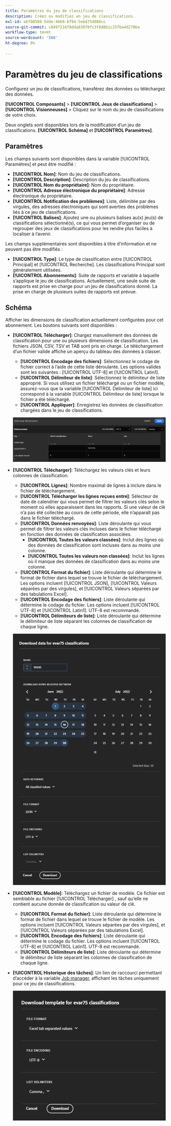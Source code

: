 ```yaml
---
title: Paramètres du jeu de classifications
description: Créez ou modifiez un jeu de classifications.
exl-id: abf00508-5dde-4669-bf94-5eb4754888cc
source-git-commit: c849f216f8dda83070fc3f8d8b1c25fba4d2786a
workflow-type: tm+mt
source-wordcount: '560'
ht-degree: 0%

---
```


# Paramètres du jeu de classifications

Configurez un jeu de classifications, transférez des données ou téléchargez des données.

**[!UICONTROL Composants]** > **[!UICONTROL Jeux de classifications]** > **[!UICONTROL Visionneuses]** > Cliquez sur le nom du jeu de classifications de votre choix.

Deux onglets sont disponibles lors de la modification d’un jeu de classifications. **[!UICONTROL Schéma]** et **[!UICONTROL Paramètres]**.

## Paramètres 

Les champs suivants sont disponibles dans la variable [!UICONTROL Paramètres] et peut être modifié :

* **[!UICONTROL Nom]**: Nom du jeu de classifications.
* **[!UICONTROL Description]**: Description du jeu de classifications.
* **[!UICONTROL Nom du propriétaire]**: Nom du propriétaire.
* **[!UICONTROL Adresse électronique du propriétaire]**: Adresse électronique du propriétaire.
* **[!UICONTROL Notification des problèmes]**: Liste, délimitée par des virgules, des adresses électroniques qui sont averties des problèmes liés à ce jeu de classifications.
* **[!UICONTROL Balises]**: Ajoutez une ou plusieurs balises au(x) jeu(s) de classifications sélectionné(s), ce qui vous permet d’organiser ou de regrouper des jeux de classifications pour les rendre plus faciles à localiser à l’avenir.

Les champs supplémentaires sont disponibles à titre d’information et ne peuvent pas être modifiés :

* **[!UICONTROL Type]**: Le type de classification entre [!UICONTROL Principal] et [!UICONTROL Recherche]. Les classifications Principal sont généralement utilisées.
* **[!UICONTROL Abonnements]**: Suite de rapports et variable à laquelle s’applique le jeu de classifications. Actuellement, une seule suite de rapports est prise en charge pour un jeu de classifications donné. La prise en charge de plusieurs suites de rapports est prévue.

## Schéma

Afficher les dimensions de classification actuellement configurées pour cet abonnement. Les boutons suivants sont disponibles :

* **[!UICONTROL Télécharger]**: Chargez manuellement des données de classification pour une ou plusieurs dimensions de classification. Les fichiers JSON, CSV, TSV et TAB sont pris en charge. Le téléchargement d’un fichier valide affiche un aperçu du tableau des données à classer.
   * **[!UICONTROL Encodage des fichiers]**: Sélectionnez le codage de fichier correct à l’aide de cette liste déroulante. Les options valides sont les suivantes : [!UICONTROL UTF-8] et [!UICONTROL Latin1].
   * **[!UICONTROL Délimiteur de liste]**: Sélectionnez le délimiteur de liste approprié. Si vous utilisez un fichier téléchargé ou un fichier modèle, assurez-vous que la variable [!UICONTROL Délimiteur de liste] ici correspond à la variable [!UICONTROL Délimiteur de liste] lorsque le fichier a été téléchargé.
   * **[!UICONTROL Appliquer]**: Enregistrez les données de classification chargées dans le jeu de classifications.

   ![Chargement du jeu de classifications](../assets/classification-set-upload.png)

* **[!UICONTROL Télécharger]**: Téléchargez les valeurs clés et leurs colonnes de classification.
   * **[!UICONTROL Lignes]**: Nombre maximal de lignes à inclure dans le fichier de téléchargement.
   * **[!UICONTROL Télécharger les lignes reçues entre]**: Sélecteur de date de calendrier qui vous permet de filtrer les valeurs clés selon le moment où elles apparaissent dans les rapports. Si une valeur de clé n’a pas été collectée au cours de cette période, elle n’apparaît pas dans le fichier téléchargé.
   * **[!UICONTROL Données renvoyées]**: Liste déroulante qui vous permet de filtrer les valeurs clés incluses dans le fichier téléchargé en fonction des données de classification associées.
      * **[!UICONTROL Toutes les valeurs classées]**: Inclut des lignes où des données de classification sont incluses dans au moins une colonne.
      * **[!UICONTROL Toutes les valeurs non classées]**: Inclut les lignes où il manque des données de classification dans au moins une colonne.
   * **[!UICONTROL Format du fichier]**: Liste déroulante qui détermine le format de fichier dans lequel se trouve le fichier de téléchargement. Les options incluent [!UICONTROL JSON], [!UICONTROL Valeurs séparées par des virgules], et [!UICONTROL Valeurs séparées par des tabulations Excel].
   * **[!UICONTROL Encodage des fichiers]**: Liste déroulante qui détermine le codage du fichier. Les options incluent [!UICONTROL UTF-8] et [!UICONTROL Latin1]. UTF-8 est recommandé.
   * **[!UICONTROL Délimiteurs de liste]**: Liste déroulante qui détermine le délimiteur de liste séparant les colonnes de classification de chaque ligne.

   ![Téléchargement du jeu de classifications](../assets/classification-set-download.png)

* **[!UICONTROL Modèle]**: Téléchargez un fichier de modèle. Ce fichier est semblable au fichier [!UICONTROL Télécharger] , sauf qu’elle ne contient aucune donnée de classification ou valeur de clé.
   * **[!UICONTROL Format du fichier]**: Liste déroulante qui détermine le format de fichier dans lequel se trouve le fichier de modèle. Les options incluent [!UICONTROL Valeurs séparées par des virgules], et [!UICONTROL Valeurs séparées par des tabulations Excel].
   * **[!UICONTROL Encodage des fichiers]**: Liste déroulante qui détermine le codage du fichier. Les options incluent [!UICONTROL UTF-8] et [!UICONTROL Latin1]. UTF-8 est recommandé.
   * **[!UICONTROL Délimiteurs de liste]**: Liste déroulante qui détermine le délimiteur de liste séparant les colonnes de classification de chaque ligne.
* **[!UICONTROL Historique des tâches]**: Un lien de raccourci permettant d’accéder à la variable [Job manager](job-manager.md), affichant les tâches uniquement pour ce jeu de classifications.

   ![Modèle de jeu de classifications](../assets/classification-set-template.png)
